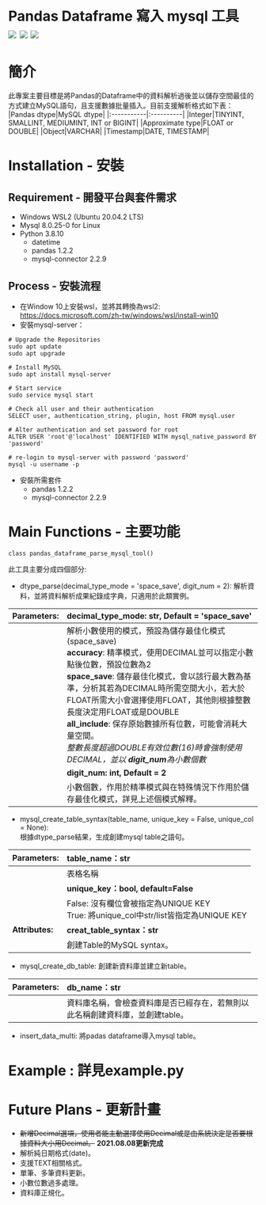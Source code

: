 Pandas Dataframe 寫入 mysql 工具  
![](https://img.shields.io/badge/python-3.8-blue) ![](https://img.shields.io/badge/MySQL-8.0.25--0%20LTS-orange) ![](https://img.shields.io/badge/Ubuntu-20.04.2%20LTS-orange)
===============================
# 簡介
此專案主要目標是將Pandas的Dataframe中的資料解析過後並以儲存空間最佳的方式建立MySQL語句，且支援數據批量插入。目前支援解析格式如下表：  
|Pandas dtype|MySQL dtype|
|:-----------|:----------|
|Integer|TINYINT, SMALLINT, MEDIUMINT, INT or BIGINT|
|Approximate type|FLOAT or DOUBLE|
|Object|VARCHAR|
|Timestamp|DATE, TIMESTAMP|

# Installation - 安裝
## Requirement - 開發平台與套件需求

* Windows WSL2 (Ubuntu 20.04.2 LTS)
* Mysql 8.0.25-0 for Linux
* Python 3.8.10
  * datetime 
  * pandas 1.2.2
  * mysql-connector 2.2.9

## Process - 安裝流程
* 在Window 10上安裝wsl，並將其轉換為wsl2: https://docs.microsoft.com/zh-tw/windows/wsl/install-win10
* 安裝mysql-server：
````
# Upgrade the Repositories
sudo apt update 
sudo apt upgrade

# Install MySQL
sudo apt install mysql-server

# Start service
sudo service mysql start

# Check all user and their authentication 
SELECT user, authentication_string, plugin, host FROM mysql.user

# Alter authentication and set password for root
ALTER USER 'root'@'localhost' IDENTIFIED WITH mysql_native_password BY 'password'

# re-login to mysql-server with password 'password'
mysql -u username -p
````
* 安裝所需套件
  * pandas 1.2.2
  * mysql-connector 2.2.9


# Main Functions - 主要功能
````
class pandas_dataframe_parse_mysql_tool()
````

此工具主要分成四個部分: 
* dtype_parse(decimal_type_mode = 'space_save', digit_num = 2): 解析資料，並將資料解析成果紀錄成字典，只適用於此類實例。

|Parameters: |**decimal_type_mode: str, Default = 'space_save'**|
|:---------|:------------------|
|          |解析小數使用的模式，預設為儲存最佳化模式(space_save)<br>**accuracy**: 精準模式，使用DECIMAL並可以指定小數點後位數，預設位數為2 <br>**space_save**: 儲存最佳化模式，會以該行最大數為基準，分析其若為DECIMAL時所需空間大小，若大於FLOAT所需大小會選擇使用FLOAT，其他則根據整數長度決定用FLOAT或是DOUBLE<br>**all_include**: 保存原始數據所有位數，可能會消耗大量空間。<br>*整數長度超過DOUBLE有效位數(16)時會強制使用DECIMAL，並以 **digit_num**為小數個數*|
|          |**digit_num: int, Default = 2**|
|          |小數個數，作用於精準模式與在特殊情況下作用於儲存最佳化模式，詳見上述個模式解釋。|

* mysql_create_table_syntax(table_name, unique_key = False, unique_col = None):  
根據dtype_parse結果，生成創建mysql table之語句。  

|Parameters: |**table_name：str**|
|:---------|:------------------|
|          |  表格名稱|
|          |**unique_key：bool, default=False**|
|          |  False: 沒有欄位會被指定為UNIQUE KEY<br>True: 將unique_col中str/list皆指定為UNIQUE KEY|
|**Attributes:**|**creat_table_syntax：str**|
|            |  創建Table的MySQL syntax。|

* mysql_create_db_table: 創建新資料庫並建立新table。

|Parameters: |**db_name：str**|
|:---------  |:---------------|
|          |資料庫名稱，會檢查資料庫是否已經存在，若無則以此名稱創建資料庫，並創建table。|

* insert_data_multi: 將padas dataframe導入mysql table。

# Example : 詳見example.py

# Future Plans - 更新計畫
* ~~新增Decimal選項，使用者能主動選擇使用Decimal或是由系統決定是否要根據資料大小用Decimal。~~ **2021.08.08更新完成**
* 解析純日期格式(date)。
* 支援TEXT相關格式。
* 單筆、多筆資料更新。
* 小數位數過多處理。
* 資料庫正規化。

